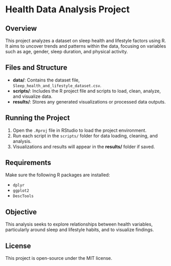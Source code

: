 # Health Data Analysis Project

## Overview
This project analyzes a dataset on sleep health and lifestyle factors using R. It aims to uncover trends and patterns within the data, focusing on variables such as age, gender, sleep duration, and physical activity.

## Files and Structure
- **data/**: Contains the dataset file, `Sleep_health_and_lifestyle_dataset.csv`.
- **scripts/**: Includes the R project file and scripts to load, clean, analyze, and visualize data.
- **results/**: Stores any generated visualizations or processed data outputs.

## Running the Project
1. Open the `.Rproj` file in RStudio to load the project environment.
2. Run each script in the `scripts/` folder for data loading, cleaning, and analysis.
3. Visualizations and results will appear in the **results/** folder if saved.

## Requirements
Make sure the following R packages are installed:
- `dplyr`
- `ggplot2`
- `DescTools`

## Objective
This analysis seeks to explore relationships between health variables, particularly around sleep and lifestyle habits, and to visualize findings.

## License
This project is open-source under the MIT license.
